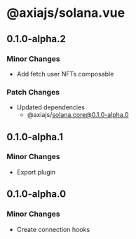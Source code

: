 # @axiajs/solana.vue

## 0.1.0-alpha.2

### Minor Changes

- Add fetch user NFTs composable

### Patch Changes

- Updated dependencies
  - @axiajs/solana.core@0.1.0-alpha.0

## 0.1.0-alpha.1

### Minor Changes

- Export plugin

## 0.1.0-alpha.0

### Minor Changes

- Create connection hooks
